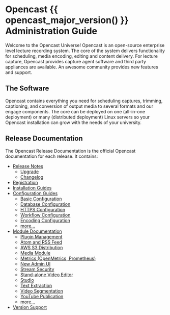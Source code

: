 Opencast {{ opencast_major_version() }} Administration Guide
============================================================

Welcome to the Opencast Universe! Opencast is an open-source enterprise level lecture recording system. The core of the
system delivers functionality for scheduling, media encoding, editing and content delivery. For lecture capture,
Opencast provides capture agent software and third party appliances are available. An awesome community provides new
features and support.

The Software
------------

Opencast contains everything you need for scheduling captures, trimming, captioning, and conversion of output media to
several formats and our engage components.  The core can be deployed on one (all-in-one deployment) or many (distributed
deployment) Linux servers so your Opencast installation can grow with the needs of your university.

Release Documentation
---------------------

The Opencast Release Documentation is the official Opencast documentation for each release. It contains:

* [Release Notes](releasenotes.md)
    * [Upgrade](upgrade.md)
    * [Changelog](changelog.md)
* [Registration](registration.md)
* [Installation Guides](installation/index.md)
* [Configuration Guides](configuration/index.md)
    * [Basic Configuration](configuration/basic.md)
    * [Database Configuration](configuration/database.md)
    * [HTTPS Configuration](configuration/https/index.md)
    * [Workflow Configuration](configuration/workflow.md)
    * [Encoding Configuration](configuration/encoding.md)
    * [more...](configuration/index.md)
* [Module Documentation](modules/index.md)
    * [Plugin Management](modules/plugin-management.md)
    * [Atom and RSS Feed](modules/atomrss.md)
    * [AWS S3 Distribution](modules/awss3distribution.md)
    * [Media Module](modules/mediamodule.configuration.md)
    * [Metrics (OpenMetrics, Prometheus)](modules/metrics.md)
    * [New Admin UI](modules/admin-ui.md)
    * [Stream Security](modules/stream-security.md)
    * [Stand-alone Video Editor](modules/editor.md)
    * [Studio](modules/studio.md)
    * [Text Extraction](modules/textextraction.md)
    * [Video Segmentation](modules/videosegmentation.md)
    * [YouTube Publication](modules/youtubepublication.md)
    * [more...](modules/index.md)
* [Version Support](version-support.md)
